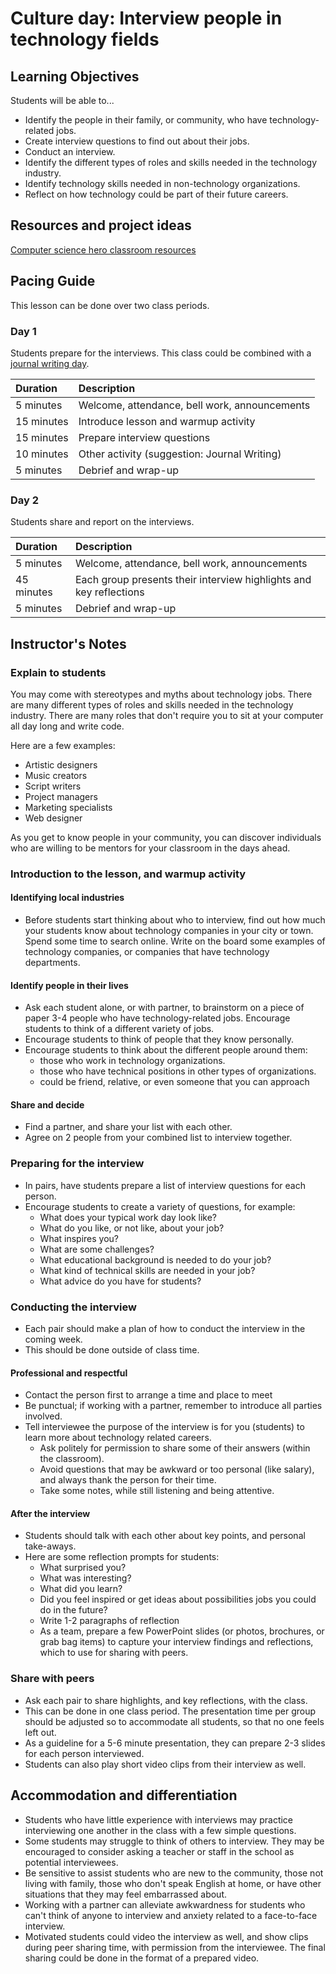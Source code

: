 # Culture day: Interview people in technology fields

## Learning Objectives

Students will be able to...

* Identify the people in their family, or community, who have technology-related jobs.
* Create interview questions to find out about their jobs.
* Conduct an interview.
* Identify the different types of roles and skills needed in the technology industry.
* Identify technology skills needed in non-technology organizations.
* Reflect on how technology could be part of their future careers.

## Resources and project ideas

[Computer science hero classroom resources](https://www.csedweek.org/teach)

## Pacing Guide

This lesson can be done over two class periods.

### Day 1

Students prepare for the interviews. This class could be combined with a [journal writing day](culture_day_lesson_c.md).

| Duration | Description |
| :--- | :--- |
| 5 minutes | Welcome, attendance, bell work, announcements |
| 15 minutes | Introduce lesson and warmup activity|
| 15 minutes | Prepare interview questions |
| 10 minutes | Other activity (suggestion: Journal Writing)|
| 5 minutes | Debrief and wrap-up |

### Day 2

Students share and report on the interviews.

| Duration | Description |
| :--- | :--- |
| 5 minutes | Welcome, attendance, bell work, announcements |
| 45 minutes | Each group presents their interview highlights and key reflections|
| 5 minutes | Debrief and wrap-up |

## Instructor's Notes

### Explain to students

You may come with stereotypes and myths about technology jobs. There are many different types of roles and skills needed in the technology industry. There are many roles that don't require you to sit at your computer all day long and write code.  

Here are a few examples:

* Artistic designers
* Music creators
* Script writers
* Project managers
* Marketing specialists
* Web designer

As you get to know people in your community, you can discover individuals who are willing to be mentors for your classroom in the days ahead.

### Introduction to the lesson, and warmup activity

#### Identifying local industries

* Before students start thinking about who to interview, find out how much your students know about technology companies in your city or town. Spend some time to search online. Write on the board some examples of technology companies, or companies that have technology departments.  

#### Identify people in their lives

* Ask each student alone, or with partner, to brainstorm on a piece of paper 3-4 people who have technology-related jobs. Encourage students to think of a different variety of jobs.
* Encourage students to think of people that they know personally.
* Encourage students to think about the different people around them:
  * those who work in technology organizations.
  * those who have technical positions in other types of organizations.
  * could be friend, relative, or even someone that you can approach

#### Share and decide

* Find a partner, and share your list with each other.
* Agree on 2 people from your combined list to interview together.

### Preparing for the interview

* In pairs, have students prepare a list of interview questions for each person.
* Encourage students to create a variety of questions, for example:
  * What does your typical work day look like?
  * What do you like, or not like, about your job?
  * What inspires you?  
  * What are some challenges?
  * What educational background is needed to do your job?
  * What kind of technical skills are needed in your job?
  * What advice do you have for students?

### Conducting the interview

* Each pair should make a plan of how to conduct the interview in the coming week.
* This should be done outside of class time.

#### Professional and respectful

* Contact the person first to arrange a time and place to meet
* Be punctual;  if working with a partner, remember to introduce all parties involved.
* Tell interviewee the purpose of the interview is for you (students) to learn more about technology related careers.
  * Ask politely for permission to share some of their answers (within the classroom).
  * Avoid questions that may be awkward or too personal (like salary), and always thank the person for their time.
  * Take some notes, while still listening and being attentive.

#### After the interview

* Students should talk with each other about key points, and personal take-aways.
* Here are some reflection prompts for students:
  * What surprised you?
  * What was interesting?
  * What did you learn?
  * Did you feel inspired or get ideas about possibilities jobs you could do in the future?
  * Write 1-2 paragraphs of reflection
  * As a team, prepare a few PowerPoint slides (or photos, brochures, or grab bag items) to capture your interview findings and reflections, which to use for sharing with peers.

### Share with peers

* Ask each pair to share highlights, and key reflections,  with the class.
* This can be done in one class period.  The presentation time per group should be adjusted so to accommodate all students, so that no one feels left out.
* As a guideline for a 5-6 minute presentation, they can prepare 2-3 slides for each person interviewed.
* Students can also play short video clips from their interview as well.

## Accommodation and differentiation

* Students who have little experience with interviews may practice interviewing one another in the class with a few simple questions.  
* Some students may struggle to think of others to interview.  They may be encouraged to consider asking a teacher or staff in the school as potential interviewees.
* Be sensitive to assist students who are new to the community, those not living with family, those who don't speak English at home, or have other situations that they may feel embarrassed about.
* Working with a partner can alleviate awkwardness for students who can't think of anyone to interview and anxiety related to a face-to-face interview.
* Motivated students could video the interview as well, and show clips during peer sharing time, with permission from the interviewee.  The final sharing could be done in the format of a prepared video.
